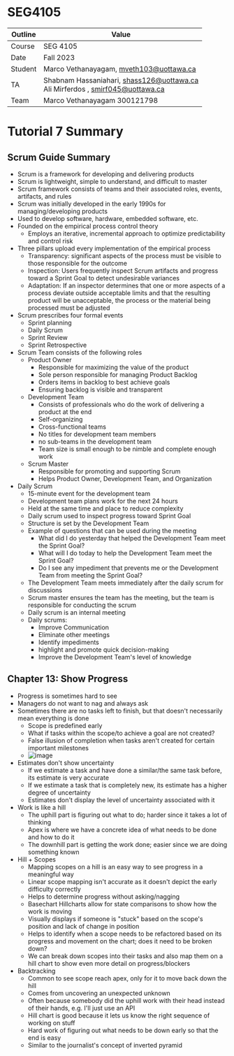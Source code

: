 # SEG4105

| Outline | Value |
| --- | --- |
| Course | SEG 4105 |
| Date | Fall 2023 |
| Student | Marco Vethanayagam, mveth103@uottawa.ca |
| TA | Shabnam Hassaniahari, shass126@uottawa.ca <br> Ali Mirferdos , smirf045@uottawa.ca| 
| Team | Marco Vethanayagam 300121798 <br>|

# Tutorial 7 Summary

## Scrum Guide Summary
- Scrum is a framework for developing and delivering products
- Scrum is lightweight, simple to understand, and difficult to master
- Scrum framework consists of teams and their associated roles, events, artifacts, and rules
- Scrum was initially developed in the early 1990s for managing/developing products
- Used to develop software, hardware, embedded software, etc.
- Founded on the empirical process control theory
  - Employs an iterative, incremental approach to optimize predictability and control risk
- Three pillars upload every implementation of the empirical process
  - Transparency: significant aspects of the process must be visible to those responsible for the outcome
  - Inspection: Users frequently inspect Scrum artifacts and progress toward a Sprint Goal to detect undesirable variances
  - Adaptation: If an inspector determines that one or more aspects of a process deviate outside acceptable limits and that the resulting product will be unacceptable, the process or the material being processed must be adjusted
 - Scrum prescribes four formal events
    - Sprint planning
    - Daily Scrum
    - Sprint Review
    - Sprint Retrospective
 - Scrum Team consists of the following roles
    - Product Owner
       - Responsible for maximizing the value of the product
       - Sole person responsible for managing Product Backlog
       - Orders items in backlog to best achieve goals
       - Ensuring backlog is visible and transparent
    - Development Team
       - Consists of professionals who do the work of delivering a product at the end
       - Self-organizing
       - Cross-functional teams
       - No titles for development team members
       - no sub-teams in the development team
       - Team size is small enough to be nimble and complete enough work
    - Scrum Master
       - Responsible for promoting and supporting Scrum
       - Helps Product Owner, Development Team, and Organization
  - Daily Scrum
     - 15-minute event for the development team
     - Development team plans work for the next 24 hours
     - Held at the same time and place to reduce complexity
     - Daily scrum used to inspect progress toward Sprint Goal
     - Structure is set by the Development Team
     - Example of questions that can be used during the meeting
        - What did I do yesterday that helped the Development Team meet the Sprint Goal?
        - What will I do today to help the Development Team meet the Sprint Goal?
        - Do I see any impediment that prevents me or the Development Team from meeting the Sprint Goal?
     - The Development Team meets immediately after the daily scrum for discussions
     - Scrum master ensures the team has the meeting, but the team is responsible for conducting the scrum
     - Daily scrum is an internal meeting
     - Daily scrums:
        - Improve Communication
        - Eliminate other meetings
        - Identify impediments
        - highlight and promote quick decision-making
        - Improve the Development Team's level of knowledge

## Chapter 13: Show Progress
- Progress is sometimes hard to see
- Managers do not want to nag and always ask
- Sometimes there are no tasks left to finish, but that doesn't necessarily mean everything is done
   - Scope is predefined early
   - What if tasks within the scope/to achieve a goal are not created?
   - False illusion of completion when tasks aren't created for certain important milestones
   - ![image](https://github.com/Macomatic/seg4105_playground/assets/29697062/68b693c6-4ed3-43ee-9d75-60673842662f)
- Estimates don't show uncertainty
   - If we estimate a task and have done a similar/the same task before, its estimate is very accurate
   - If we estimate a task that is completely new, its estimate has a higher degree of uncertainty
  - Estimates don't display the level of uncertainty associated with it
- Work is like a hill
   - The uphill part is figuring out what to do; harder since it takes a lot of thinking
   - Apex is where we have a concrete idea of what needs to be done and how to do it
   - The downhill part is getting the work done; easier since we are doing something known
- Hill + Scopes
   - Mapping scopes on a hill is an easy way to see progress in a meaningful way
   - Linear scope mapping isn't accurate as it doesn't depict the early difficulty correctly
   - Helps to determine progress without asking/nagging
   - Basechart Hillcharts allow for state comparisons to show how the work is moving
   - Visually displays if someone is "stuck" based on the scope's position and lack of change in position
   - Helps to identify when a scope needs to be refactored based on its progress and movement on the chart; does it need to be broken down?
   - We can break down scopes into their tasks and also map them on a hill chart to show even more detail on progress/blockers
- Backtracking
   - Common to see scope reach apex, only for it to move back down the hill
   - Comes from uncovering an unexpected unknown
   - Often because somebody did the uphill work with their head instead of their hands, e.g. I'll just use an API
   - Hill chart is good because it lets us know the right sequence of working on stuff
   - Hard work of figuring out what needs to be down early so that the end is easy
   - Similar to the journalist's concept of inverted pyramid
  
 

